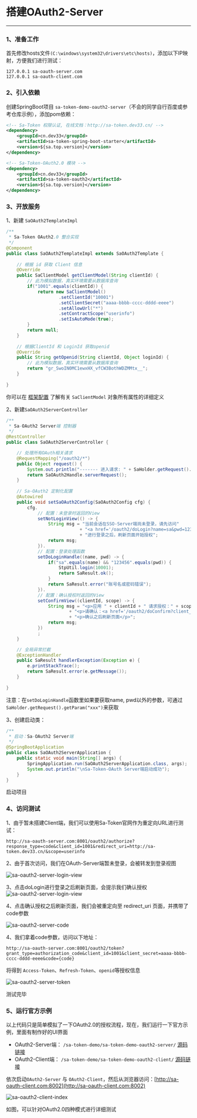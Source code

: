 # 搭建OAuth2-Server

--- 

### 1、准备工作 
首先修改hosts文件`(C:\windows\system32\drivers\etc\hosts)`，添加以下IP映射，方便我们进行测试：
``` url
127.0.0.1 sa-oauth-server.com
127.0.0.1 sa-oauth-client.com
```


### 2、引入依赖 
创建SpringBoot项目 `sa-token-demo-oauth2-server`（不会的同学自行百度或参考仓库示例），添加pom依赖：

``` xml
<!-- Sa-Token 权限认证, 在线文档：http://sa-token.dev33.cn/ -->
<dependency>
	<groupId>cn.dev33</groupId>
	<artifactId>sa-token-spring-boot-starter</artifactId>
	<version>${sa.top.version}</version>
</dependency>

<!-- Sa-Token-OAuth2.0 模块 -->
<dependency>
	<groupId>cn.dev33</groupId>
	<artifactId>sa-token-oauth2</artifactId>
	<version>${sa.top.version}</version>
</dependency>
```

### 3、开放服务 
1、新建 `SaOAuth2TemplateImpl` 
``` java
/**
 * Sa-Token OAuth2.0 整合实现 
 */
@Component
public class SaOAuth2TemplateImpl extends SaOAuth2Template {
	
	// 根据 id 获取 Client 信息 
	@Override
	public SaClientModel getClientModel(String clientId) {
		// 此为模拟数据，真实环境需要从数据库查询 
		if("1001".equals(clientId)) {
			return new SaClientModel()
					.setClientId("10001")
					.setClientSecret("aaaa-bbbb-cccc-dddd-eeee")
					.setAllowUrl("*")
					.setContractScope("userinfo")
					.setIsAutoMode(true);
		}
		return null;
	}
	
	// 根据ClientId 和 LoginId 获取openid 
	@Override
	public String getOpenid(String clientId, Object loginId) {
		// 此为模拟数据，真实环境需要从数据库查询 
		return "gr_SwoIN0MC1ewxHX_vfCW3BothWDZMMtx__";
	}
	
}
```

你可以在 [框架配置](/use/config?id=SaClientModel属性定义) 了解有关 `SaClientModel` 对象所有属性的详细定义


2、新建`SaOAuth2ServerController`
``` java
/**
 * Sa-OAuth2 Server端 控制器 
 */
@RestController
public class SaOAuth2ServerController {

	// 处理所有OAuth相关请求 
	@RequestMapping("/oauth2/*")
	public Object request() {
		System.out.println("------- 进入请求: " + SaHolder.getRequest().getUrl());
		return SaOAuth2Handle.serverRequest();
	}
	
	// Sa-OAuth2 定制化配置 
	@Autowired
	public void setSaOAuth2Config(SaOAuth2Config cfg) {
		cfg.
			// 配置：未登录时返回的View 
			setNotLoginView(() -> {
				String msg = "当前会话在SSO-Server端尚未登录，请先访问"
	                        + "<a href='/oauth2/doLogin?name=sa&pwd=123456' target='_blank'> doLogin登录 </a>"
	                        + "进行登录之后，刷新页面开始授权";
	            return msg;
			}).
			// 配置：登录处理函数 
			setDoLoginHandle((name, pwd) -> {
				if("sa".equals(name) && "123456".equals(pwd)) {
					StpUtil.login(10001);
					return SaResult.ok();
				}
				return SaResult.error("账号名或密码错误");
			}).
			// 配置：确认授权时返回的View 
			setConfirmView((clientId, scope) -> {
				String msg = "<p>应用 " + clientId + " 请求授权：" + scope + "</p>"
                        + "<p>请确认：<a href='/oauth2/doConfirm?client_id=" + clientId + "&scope=" + scope + "' target='_blank'> 确认授权 </a></p>"
                        + "<p>确认之后刷新页面</p>";
				return msg;
			})
			;
	}

	// 全局异常拦截  
	@ExceptionHandler
	public SaResult handlerException(Exception e) {
		e.printStackTrace(); 
		return SaResult.error(e.getMessage());
	}
	
}
```
注意：在`setDoLoginHandle`函数里如果要获取name, pwd以外的参数，可通过`SaHolder.getRequest().getParam("xxx")`来获取 

3、创建启动类：
``` java
/**
 * 启动：Sa-OAuth2 Server端 
 */
@SpringBootApplication 
public class SaOAuth2ServerApplication {
	public static void main(String[] args) {
		SpringApplication.run(SaOAuth2ServerApplication.class, args);
		System.out.println("\nSa-Token-OAuth Server端启动成功");
	}
}
```
启动项目


### 4、访问测试 

1、由于暂未搭建Client端，我们可以使用Sa-Token官网作为重定向URL进行测试：
``` url
http://sa-oauth-server.com:8001/oauth2/authorize?response_type=code&client_id=1001&redirect_uri=http://sa-token.dev33.cn/&scope=userinfo
```

2、由于首次访问，我们在OAuth-Server端暂未登录，会被转发到登录视图 

![sa-oauth2-server-login-view](https://oss.dev33.cn/sa-token/doc/oauth2/sa-oauth2-server-login-view.png 's-w-sh')

3、点击doLogin进行登录之后刷新页面，会提示我们确认授权
![sa-oauth2-server-login-view](https://oss.dev33.cn/sa-token/doc/oauth2/sa-oauth2-server-scope.png 's-w-sh')

4、点击确认授权之后刷新页面，我们会被重定向至 redirect_uri 页面，并携带了code参数 

![sa-oauth2-server-code](https://oss.dev33.cn/sa-token/doc/oauth2/sa-oauth2-server-code.png 's-w-sh')

4、我们拿着code参数，访问以下地址：
``` url
http://sa-oauth-server.com:8001/oauth2/token?grant_type=authorization_code&client_id=1001&client_secret=aaaa-bbbb-cccc-dddd-eeee&code={code}
```

将得到 `Access-Token`、`Refresh-Token`、`openid`等授权信息 

![sa-oauth2-server-token](https://oss.dev33.cn/sa-token/doc/oauth2/sa-oauth2-server-token.png 's-w-sh')

测试完毕


### 5、运行官方示例 
以上代码只是简单模拟了一下OAuth2.0的授权流程，现在，我们运行一下官方示例，里面有制作好的UI界面

- OAuth2-Server端： `/sa-token-demo/sa-token-demo-oauth2-server/` [源码链接](https://gitee.com/dromara/sa-token/tree/dev/sa-token-demo/sa-token-demo-oauth2-server) <br/>
- OAuth2-Client端： `/sa-token-demo/sa-token-demo-oauth2-client/` [源码链接](https://gitee.com/dromara/sa-token/tree/dev/sa-token-demo/sa-token-demo-oauth2-client) <br/>

依次启动`OAuth2-Server` 与 `OAuth2-Client`，然后从浏览器访问：[http://sa-oauth-client.com:8002](http://sa-oauth-client.com:8002)

![sa-oauth2-client-index](https://oss.dev33.cn/sa-token/doc/oauth2/sa-oauth2-client-index.png 's-w-sh')

如图，可以针对OAuth2.0四种模式进行详细测试 


